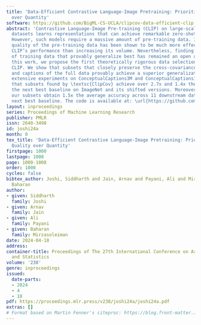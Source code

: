 ```yaml
---
title: 'Data-Efficient Contrastive Language-Image Pretraining: Prioritizing Data Quality
  over Quantity'
software: https://github.com/BigML-CS-UCLA/clipcov-data-efficient-clip
abstract: 'Contrastive Language-Image Pre-training (CLIP) on large-scale image-caption
  datasets learns representations that can achieve remarkable zero-shot generalization.
  However, such models require a massive amount of pre-training data. Improving the
  quality of the pre-training data has been shown to be much more effective in improving
  CLIP’s performance than increasing its volume. Nevertheless, finding small subsets
  of training data that provably generalize best has remained an open question. In
  this work, we propose the first theoretically rigorous data selection method for
  CLIP. We show that subsets that closely preserve the cross-covariance of the images
  and captions of the full data provably achieve a superior generalization performance.Our
  extensive experiments on ConceptualCaptions3M and ConceptualCaptions12M demonstrate
  that subsets found by \textsc{ClipCov} achieve over 2.7x and 1.4x the accuracy of
  the next best baseline on ImageNet and its shifted versions. Moreover, we show that
  our subsets obtain 1.5x the average accuracy across 11 downstream datasets, of the
  next best baseline. The code is available at: \url{https://github.com/BigML-CS-UCLA/clipcov-data-efficient-clip}.'
layout: inproceedings
series: Proceedings of Machine Learning Research
publisher: PMLR
issn: 2640-3498
id: joshi24a
month: 0
tex_title: 'Data-Efficient Contrastive Language-Image Pretraining: Prioritizing Data
  Quality over Quantity'
firstpage: 1000
lastpage: 1008
page: 1000-1008
order: 1000
cycles: false
bibtex_author: Joshi, Siddharth and Jain, Arnav and Payani, Ali and Mirzasoleiman,
  Baharan
author:
- given: Siddharth
  family: Joshi
- given: Arnav
  family: Jain
- given: Ali
  family: Payani
- given: Baharan
  family: Mirzasoleiman
date: 2024-04-18
address:
container-title: Proceedings of The 27th International Conference on Artificial Intelligence
  and Statistics
volume: '238'
genre: inproceedings
issued:
  date-parts:
  - 2024
  - 4
  - 18
pdf: https://proceedings.mlr.press/v238/joshi24a/joshi24a.pdf
extras: []
# Format based on Martin Fenner's citeproc: https://blog.front-matter.io/posts/citeproc-yaml-for-bibliographies/
---
```

